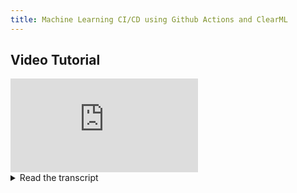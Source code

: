 ```yaml
---
title: Machine Learning CI/CD using Github Actions and ClearML
---
```



## Video Tutorial

<div style={{position: 'relative', overflow: 'hidden', width: '100%', paddingTop: '56.25%' }} >
<iframe style={{position: 'absolute', top: '0', left: '0', bottom: '0', right: '0', width: '100%', height: '100%'}} 
        src="https://www.youtube.com/embed/k5e-E5oEFUw?rel=0" 
        title="YouTube video player" 
        frameborder="0" 
        allow="accelerometer; autoplay; clipboard-write; encrypted-media; gyroscope; picture-in-picture; fullscreen" 
        allowfullscreen>
</iframe>
</div>

<details className="cml-expansion-panel info">
<summary className="cml-expansion-panel-summary">Read the transcript</summary>
<div className="cml-expansion-panel-content">

hello welcome back to ClearML my name is

Victor and in this video I'll be going

through some cicd tips and tricks you

can do with clearml

for this video I'm going to assume that

you already know about clearml and cicd

in general the cicd stuff will be

relatively easy to understand but if

this is your first time working with

caramel you better check out our getting

started series first now there's three

specific cicd jobs that I want to talk

about in this video that you can

accomplish with clearml the first job

is about visibility imagine I have an

experiment that I am tracking in git

somewhere I open a new PR to add a new

feature and now I want to make sure that

curamal has at least one task in its

database that has been successfully run

using this PR code right to make this

very visible I want to automatically add

the model metrics from that task as a

comment on the open PR

the second job is similar to the first

in the sense that I still want to take

the task that corresponds to the open

PR's code but in this case I want to

make sure that the model residing in

this task is equal or better than the

previous best model in clearml I can

easily keep track of that with tags in

the clearml UI and in this way I can

always guarantee that my main branch

contains the best model finally for the

last job usually I use my local computer

and environment to quickly iterate and

develop my code and then only later I'll

send it to a clearml agent to be

executed remotely and properly trained

on some gpus for example now to make

sure that always works I want to add a

check to my PR that basically checks out

this PR code runs it on a clearml agent

and then listens to it and the moment

that the clearml agents starts spitting

out iterations it means that the whole

setup process was successful and in this

way I can make sure that every single

commit in my main branch is remotely

runnable right so those were the three

jobs that I want to talk about in this

video let's get started so as you can

see I have here my example project uh

with me and there's a few things

immediately apparent so one is we have

the dot GitHub folder with workflows

we're using GitHub actions in this

specific video again you don't have to

use GitHub actions if you don't want to

it's just as an example for General CI

CD stuff then we have a few scripts here

and we have our task as well now I'll

start with the task because that's the

thing we're going to run as the

experiment you want to keep track of in

your git and in clearml and in this case

we'll just take like a dummy task we'll

take a very very simple example here so

we just do import from clearml import

task we do the task that initialize if

you're familiar with clearml this will

be very familiar to you as well it's

just the task dot initialize give it a

project give it a name and then I

basically always set to reuse lost task

ID to false which basically means that

it will never override the previous task

if it didn't complete properly it's more

or less a thing of taste then I set

random C to do something completely

random

and then for in with 10 times basically

we're going to be reporting a scalar

which is called performance metric in

series series one and it will it will

have a random value so in this case it's

super super simple it's just a dummy

task this of course this report scalar

should be your metric your output metric

that you're trying to check could be F1

score could be map whatever

and fix your fancy right

um if I then go to uh clearml itself

let me make this a little bigger for you

if I then do go to clearml itself

you'll see the dummy task right here so

we actually take care of the repository

here we also have the commit ID which

will come in handy later and then we

also have the script path and the

working directory as you might know we

also keep track of any uncommitted

changes so if you add anything in the

code that isn't already tracked by clear

by git

um in itself we also take care of that

but that will come in handy a little bit

later as well we also keep track of

install packages and stuff like that in

this case of course we don't really keep

track of very much it's it's only the

task that in it and then just reporting

some scalars but what we do have is some

scalars so this is what it would look

like and we'll be using this one later

down the line right so if I go back here

to my code you can also see we have a

GitHub folder with the workflow

subfolder in there this basically tells

GitHub that whatever you do a push or

commit or whatever it will check this

yaml file to see if it has to do any

kind of checks right in this case we'll

call it clearml checks and we'll set

the on to pull requests now most of the

time that you're using clearml it's going to

be interesting to do checks on a pull

request because it can take some time

it's machine learning after all but it

highly depends on what you want to do of

course now I'll be setting it to pull

requests specifically to branches main

so if I want to do a pull request to my

main branch I will want those checks

being fired and then I wanted them to be

added to like several different actions

there specifically the edited and opened

are the ones that I'm interested in so

every time I open a PR but also every

time I update a PR like send a new

commit to it it will trigger

and then what do we actually want to

trigger right so this is the meat of the

story this is the jobs in this video

we're going to run three specific jobs

one is Task starts to comment the other

one is compare models and the third one

is test remote runnable now the first

one task starts to come to comment

basically wants to take a task that

corresponds to the code you're trying to

merge and then add a comment on the pr

with the different performance metrics

from clearml so that it's like kind of

neat you can easily see what the task is

doing how good it is stuff like that so

that's what we're going to do first

now how this is built up

um I'll run down this and I will go into

the code later in a second but then to

start with we have the environment

variables now to be sure that the clear

that the GitHub action worker or the

gitlab runner or whatever you're going

to run these actions on has access to

clearml you have to give it the clear

remote credentials right and you can do

that with the environment variable clear

ml API access key and clearml API

secret key these are the kind of these

are the keys you get when you create new

um new credentials in the main UI in the

web UI

uh in this case I'll get them from the

secrets I've added them to GitHub as a

secret and we can gather them from there

same thing with the clearml API host in

our case it will just be app.clear.ml

which is the free tier version

um of caramel you also want a GitHub

token because we want to actually

comment add a comment to a PR right so

we also need to GitHub token which is

very easy to easy to generate I'll put a

link for that down in the description

then we also have the comment commit ID

so specifically we want the pull request

head shot which is the latest commit in

the pull request we're going to do some

things with that we'll run this uh these

this job basically on Ubuntu and then we

have some steps here so first we want to

check out our code which is just the pr

then we want to set up python with 3.10

which depends on on whatever you would

you might be running with and then also

install clearml so we have some

packages here that we want to install in

order to be able to run our code now

most of the time I like to to just have

a very simple job like this that just

uses a python script that does the

actual logic because command line logic

is not very handy to work with so it's

usually easier to just use a python file

like this so we'll be doing python task

starts to comment.pi which will check

out right away

I'll collapse some of these functions

for you because they're not actually

that interesting most of the code here

is not related to clearml specifically

it's mainly related to getting the

comment out out to the PR but in this

case we'll just walk through the if

name.main and we'll go from there so

first off

this is running on a PR right so we want

to say we're running on the commit hash

with the commit hash just so we know and

then we already have our first

interesting function so the first step

that we want to do is to make sure that

we already have a task in clearml

present in clearml that basically runs

the code that wants to be committed

right now so we have to check that the

two are the same right we have a PR

opened right now we have a commit hash

we want to check if that commit hash is

in any of the tasks in clearml so we

can say like this is the code in clear

ml that we want to track right so we

know where to get the statistics

basically I'll check this open so this

is the first cool thing is uh querying a

lot of people don't know that you can

actually use the clearml SDK to just

query the database in clear about so in

this case I'll want to query all of our

tasks with the task filter basically

order it by the latest first then set

the script version number and the script

version number tag or the the key here

actually corresponds here to the commit

ID so we'll basically get this

and I wanted to fit the commit ID that

we get from the pr right so now we've

opened the pr we get the commit ID that

is the latest in this case you'll see

actually here it's uh this one so the

commit ID is the one that we set here as

the pull request head

we get that from the environment here

and pass it through this function and if

we go to this function this commit ID we

basically want to check if this

committed ID is already in a task in

clear amount

and I also want the task to be completed

I don't want any failed tasks here we

just want to make sure that that the

code can run right that it all has

already run in caramel and I also want

the script diff which is the uncommitted

changes as well we'll check that in just

a sec so basically this query will just

return all the tasks that fit these

descriptions basically every single task

that was run on this code base

essentially

but we don't just want the commit ID to

to match we also want to make sure that

there weren't any uncommitted changes so

we make very very sure that the task in

clearml has the exact same code as the pr

we're looking at right now

so we basically check if tasks so if any

tasks were

returned then we can go through them if

none of these tasks have no if no task

was found

so if no task was found we basically

want to raise a value error saying you

at least have to run it once in clearml

with this code base before you can

actually merge it into main seems like a

reasonable request if we actually do

find a task we go for each task in the

task there could be multiple but again

they're sorted on last update remember

so we just can take the first one and

then if not task script.diff basically

if there's not any uncommitted changes

we know the exact code that was used

there then we can just return the task

and that's it so now we have our task

object we know for sure that was run

with the same code AS was done in the pr

and we also know that was completed

successfully so we want to add a tag for

example main branch just in your clear

ml you will be able to see a tag there

main branch

then we also want to get the statistics

right because we still want to log it to

the pr in as part of a comment so if I

go there and open it up we first get the

status of the task just to be sure

remember we queried it on completed but

something else might have happened in

the meantime if the status is not

completed we want to say this is the

status it isn't completed this should

not happen but if it is completed we are

going to create a table with these

functions that I won't go deeper into

basically they format the dictionary of

the state of the task scalars into

um markdown that we can actually use let

me just go into this though one quick

time so we can basically do task dot get

lost scalar metrics and this function is

built into clearml which basically gives

you a dictionary with all the metrics on

your task right we'll just get that

formatted into a table make it into a

pandas data frame and then tabulate it

with this cool package that basic turns

it into markdown

right so now that we have marked down in

the table we then want to return results

table you can view the full task this is

basically the comment content right this

is what we want to be in the comment

that will later end up in the pr if

something else went wrong we want to log

it here

it will also end up in a comment by the

way so then we know that something went

wrong from the pr itself

right so this is what get task stats

returns so basically in stats now we

have our markdown that can be used to

create a GitHub comment and then we have

create stats comment which just uses the

GitHub

API to essentially get the repository

get the full name take your token and

then get the pull request and create the

comment using the project stats that we

gave here now to check if everything is

working we can open a new PR for example

I have I'm here on the branch video

example I'll just add

a small change here just so we know that

everything uh that there is a change and

then we'll change the we'll add a PR so

add PR for video example

there we go let's do that

publish the branch and then I can create

a pull request straight from vs code

because it's an awesome tool

created and now if I go to our PR here

which we can go into oh in

GitHub here you can actually see that

there's a little bubble here it's

already checking everything that it

should so you can see here we have the

add PR for Via example we changed our

tests here

or test five here and you can see all

the checks here so tasks that's the

comment is the one that we're interested

right now it will basically set up

everything install clearml and then run

the task now no task based on this code

was found in clearml right because we

just changed the code

it has an uncommitted change remember so

there is no task in clearml yet with

the change that we just made so in order

to get that running we have to go into

task run this first

with this new PR and now we actually get

get a um a new task right here with the

exact commits in Branch video example

without any uncommitted changes and if

we now rerun our pipeline we should be

good to go

so let me just go there it is almost

done here yep it's done so this should

now be completed there we go

and if I go back to our tests here we

can see that some of them have failed so

let's rerun the failed jobs rerun now

this in this case we actually do or we

should actually find a task in clearml

that has all our code changes and it

should work just like nicely

right we're back this actually worked

totally fine this time um so it actually

only took 25 or 35 seconds depending on

which the tasks you run but task starts

to comment

was successful so this means that if we

now go to the pull request we see our

little checkbox here that all the checks

worked out perfectly fine and if I go in

here you can see that the actual

performance metric of series 1 is right

there so that's really really cool we

just changed it and there's already an

example there right

so that was actually the first one

um task starts to comment which is

really handy you can just slap it on any

task and you'll always get the output

there if you add a new commit to your PR

you'll just get a new comment from these

checks just to be sure that it's always

up to date

right so let's get to the second part we

now have oh these are all the jobs so we

had our task starts to comment what else

might you want to do with uh GitHub CI

CD right another thing you might want to

do is compare models basically compare

the output of the model or like the last

metric that we just pulled

from the current task which is the task

connected to the pr that we want to open

or that we we've just opened and compare

it compare its performance to the

performance of the best model before it

right so we can always know that it's

either equal or better performance than

last commit so if we go to compare

models here and we have our environments

again so this is all the same thing we

run again on Ubuntu 20.04 we check out

the code we set up python we install our

packages and then we run compare

models.py compare models.py is very very

similar it is very simple

so here we say we print running on

Commit hash which we get from the

environment that we just gave to the to

GitHub

and then we run compare and tag task

right so what we want to do is basically

compare and then if it's better

tag it as such right so if I do now

current current task is get clear maltas

from current commit which is basically

the same thing that we used before in

the last check basically it goes again

it goes to clearml to check if there's

already a task that has been run with

this exact same code as in the pr so we

get a task from there which is the

current task and then we want to get the

best task as well so in this case it's

very simple to get it so you just run

get task give the project name to the

project that we want to run in right now

give the task name which will be the

same probably as the one that we're

running now but also with the tags best

performance and then if I go into our

clearml overview here what you'll

get is the best performance here because

our checks already run so you solve the

three checks right before we open the pr

so basically the dummy task here was

found to be the best performance and it

has been tagged but that means that

every single time I open a PR or I

update a PR it will search clearml and

get this dummy task

it will get this one and then we say if

we find the best task if not we'll just

add best performance anyway because

you're the first task in the list you'll

always be getting best performance but

if you're not then we'll get the best

latest metric for example get reported

scalers get performance metrics get

scale get series 1 and get y so the the

why value there so this could basically

be the best or the highest map from a

task or like the highest F1 score from a

task or any some such then you have the

best metric we do the same thing for the

current task as well and then it's

fairly easy we just say hey if the

current metric is larger or equal than

the best metric then this means we're

better or equal we're good to go current

task add tags best performance if not

this means the current metric is worse

and the pr you're trying to merge

actually has worse performance than what

was there before

we at least want to say that but you

could also easily say I want to raise a

value error for example that says must

be better

and then the pipeline will fail which

can allow you to block the pr until it

actually is equal or better right so now

it's time for the third check and the

last one as well this is a little more

complicated so that's why I keep it kept

it for last but it's a really cool one

as well specifically we're going to be

using the remote execution capabilities

of clearml next to the CI CD so

will basically test if whatever you want

to add to the main branch so whatever is

in your PR we want to check if that code

is even remotely runnable using a clearml 

agent because most of the time what

you want to be doing is you want to be

running stuff locally and testing

locally and iterating very very fast and

then whenever your code is good to go

you want to check if that actually runs

on a remote machine because that's where

you want to end up doing the real heavy

lifting the real training so the only

thing we want to check is is there

anything missing from the requirements

if there's anything other that might

break if it's going to run on the remote

machine the cool thing about that is

that you know for sure that every commit

on the main branch is also runnable on a

remote machine just to be sure so how

can we do that

we can add again our environment

variables so that our runner has access

to clearml we run on Ubuntu 20.04 we

check out this time we check out

specifically to the branch because

sometimes the agent might have issues

with that so we want to make sure that

we're actually in the headshot

um and then we set up our python

environments again we pip install

clearml and we also add some rib grab

function that we'll just use in just a

second now the first thing we want to do

in this whole pipeline is we want to

start the task remotely

we want to make sure that it doesn't

fail and then we actually want to pull

every so often to to capture if it

starts its iterations if only one

iteration is already reported it means

that the loop the main training Loop

will probably work just fine and we can

quit it there so that's exactly what

we're going to do first step launching

the task so we want to start a task here

we'll give it an ID so that we can

actually use the output of that process

and then there is this small tool that

not a lot of people know about but it's

actually clear my task as a command line

utility and the cool thing about that is

clearml Task allows you to basically

run any kind of GitHub repository

remotely from the get-go so you don't

have to add anything to the code in to

begin with right so in this case this is

perfect because we've just checked out

our code and the only thing we want to

do is throw that to a remote machine and

make sure that it works so what we're

going to do let me just copy paste this

for a second so that I can show you

I'll open my

command line here so what I'll do is

I'll put it into a queue that is

non-existent

so that it will fail but then we'll see

the output just to be sure

and then I'll keep make sure that the

branch is gone here because it's an

interpolated value that we don't have in

this case so if I run this in my GitHub

actions example repository here what I

will do is it will launch the task on a

remote machine using pyraml agent so it

will set up the requirements it will set

up everything and it says new task

created with this ID right of course we

can't actually queue it because the

queue is non-existent but what we want

to do here is we use this command to

actually launch the clear mail task and

then we use rib grab to basically get

this task ID out of the console output

we'll store that into a value GitHub

output that we can access here so we'll

give this task ID that we just started

on the remote machine to this python

file which will check out right now so

it's again very simple so we check the

task status of the first argument which

again will be the task ID we'll check

the task status

we'll get the task itself which is a

task object from clearml we'll start a

timer and then we'll say if the task if

we have a task at all right if it starts

it might have broken somewhere so always

check if the task exists we do we check

for a timeout right for a while so what

we want to do is a while loop where you

say okay whenever uh the the time that

I've been checking has not been longer

than a certain timeout I want to be

pulling the task and making sure that

it's still running right so I get the

task status which hopefully should be

either queued pending in progress or

whatever hopefully not failed of course

but that can always happen so we get a

task status we print some stuff and then

if the task status is skewed which means

that there's tasks in the queue before

it and it can't actually be run yet

because all the agents are currently

working we actually just want to reset

the timer so we reset the start time to

be time.time which basically will not

allow this timeout to be triggered this

is kind of nice because we don't want

the timer to be triggered because it's

waiting in the queue like there's

nothing happening to it so we only want

the timer to be started whenever it's

actually being executed by clearml agent

so we've reseted the timer at some point

the task status will change from queued

to anything else if this task status is

failed or stopped it means we did have

an error which is not ideal which is

exactly what we want to catch in this

case so we'll raise a value error with

saying tiles did not return correctly

check the logs in the web UI you'll see

probably in clearml that the task will

actually have failed and then you can

check and debug there also raising a

value error will actually fail the

pipeline as well which is exactly what

we want we don't want this PR to go

through if the pipeline fails because of

a task that can be run remotely this is

exactly what we want to catch

but if the task status is in progress we

go into a next Loop in which we say okay

if the task get lost iteration is larger

than zero basically if we get only one

iteration it means that the whole setups

process was successful the model is

training and we're good to go

so in that case we just clean up we've

just checked everything is good so we

set the task as Mark stopped we set the

task as set archived and we return true

which basically says get the task out of

the way it shouldn't be in the project

anymore we just checked everything works

get it out of my site right so that was

the last of the three checks that I

wanted to cover today I hope you found

this interesting I mean if we go back to

rpr here it's really nice to see all of

these checks coming back green it's very

easy to just use the clearml API and

even clearml task for example to

launch stuff remotely it's not that far

of a fetch either to just think why not

use clearml agent as for example a test

bed for GPU tests right so you could

very easily add things to the queue for

the agent to work on and then just pull

its performance in this way or like pull

its status in this very way so you could

actually run tests that are supposed to

be run on GPU machines this way because

GitHub doesn't automatically or just

isn't out of the books allow you to run

on GPU workers so it's just one of the

very many ways that you can use clearml

to do these kind of things and I hope

you learned something valuable today all

of the code that you saw in this example

will be available in the from a link in

the description and if you need any help

follow us on slack or like join our

slack Channel we're always there always

happy to help and yeah thank you for

watching


</div>
</details>
